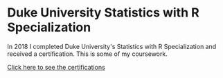 # Duke University Statistics with R Specialization

In 2018 I completed Duke University's Statistics with R Specialization and received a certification.
This is some of my coursework.

[Click here to see the certifications](https://www.coursera.org/account/accomplishments/specialization/RUZV44G9QNPF)
